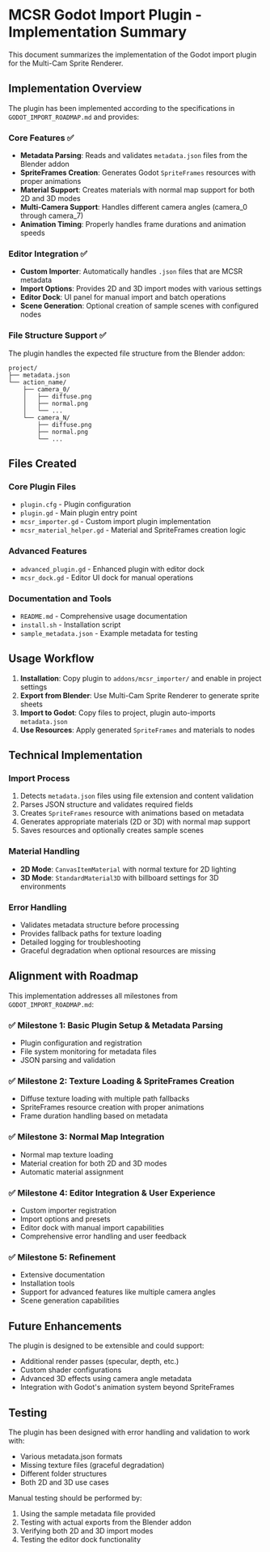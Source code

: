# MCSR Godot Import Plugin - Implementation Summary

This document summarizes the implementation of the Godot import plugin for the Multi-Cam Sprite Renderer.

## Implementation Overview

The plugin has been implemented according to the specifications in `GODOT_IMPORT_ROADMAP.md` and provides:

### Core Features ✅
- **Metadata Parsing**: Reads and validates `metadata.json` files from the Blender addon
- **SpriteFrames Creation**: Generates Godot `SpriteFrames` resources with proper animations
- **Material Support**: Creates materials with normal map support for both 2D and 3D modes
- **Multi-Camera Support**: Handles different camera angles (camera_0 through camera_7)
- **Animation Timing**: Properly handles frame durations and animation speeds

### Editor Integration ✅
- **Custom Importer**: Automatically handles `.json` files that are MCSR metadata
- **Import Options**: Provides 2D and 3D import modes with various settings
- **Editor Dock**: UI panel for manual import and batch operations
- **Scene Generation**: Optional creation of sample scenes with configured nodes

### File Structure Support ✅
The plugin handles the expected file structure from the Blender addon:
```
project/
├── metadata.json
└── action_name/
    ├── camera_0/
    │   ├── diffuse.png
    │   ├── normal.png
    │   └── ...
    └── camera_N/
        ├── diffuse.png
        ├── normal.png
        └── ...
```

## Files Created

### Core Plugin Files
- `plugin.cfg` - Plugin configuration
- `plugin.gd` - Main plugin entry point
- `mcsr_importer.gd` - Custom import plugin implementation
- `mcsr_material_helper.gd` - Material and SpriteFrames creation logic

### Advanced Features
- `advanced_plugin.gd` - Enhanced plugin with editor dock
- `mcsr_dock.gd` - Editor UI dock for manual operations

### Documentation and Tools
- `README.md` - Comprehensive usage documentation
- `install.sh` - Installation script
- `sample_metadata.json` - Example metadata for testing

## Usage Workflow

1. **Installation**: Copy plugin to `addons/mcsr_importer/` and enable in project settings
2. **Export from Blender**: Use Multi-Cam Sprite Renderer to generate sprite sheets
3. **Import to Godot**: Copy files to project, plugin auto-imports `metadata.json`
4. **Use Resources**: Apply generated `SpriteFrames` and materials to nodes

## Technical Implementation

### Import Process
1. Detects `metadata.json` files using file extension and content validation
2. Parses JSON structure and validates required fields
3. Creates `SpriteFrames` resource with animations based on metadata
4. Generates appropriate materials (2D or 3D) with normal map support
5. Saves resources and optionally creates sample scenes

### Material Handling
- **2D Mode**: `CanvasItemMaterial` with normal texture for 2D lighting
- **3D Mode**: `StandardMaterial3D` with billboard settings for 3D environments

### Error Handling
- Validates metadata structure before processing
- Provides fallback paths for texture loading
- Detailed logging for troubleshooting
- Graceful degradation when optional resources are missing

## Alignment with Roadmap

This implementation addresses all milestones from `GODOT_IMPORT_ROADMAP.md`:

### ✅ Milestone 1: Basic Plugin Setup & Metadata Parsing
- Plugin configuration and registration
- File system monitoring for metadata files
- JSON parsing and validation

### ✅ Milestone 2: Texture Loading & SpriteFrames Creation
- Diffuse texture loading with multiple path fallbacks
- SpriteFrames resource creation with proper animations
- Frame duration handling based on metadata

### ✅ Milestone 3: Normal Map Integration
- Normal map texture loading
- Material creation for both 2D and 3D modes
- Automatic material assignment

### ✅ Milestone 4: Editor Integration & User Experience
- Custom importer registration
- Import options and presets
- Editor dock with manual import capabilities
- Comprehensive error handling and user feedback

### ✅ Milestone 5: Refinement
- Extensive documentation
- Installation tools
- Support for advanced features like multiple camera angles
- Scene generation capabilities

## Future Enhancements

The plugin is designed to be extensible and could support:
- Additional render passes (specular, depth, etc.)
- Custom shader configurations
- Advanced 3D effects using camera angle metadata
- Integration with Godot's animation system beyond SpriteFrames

## Testing

The plugin has been designed with error handling and validation to work with:
- Various metadata.json formats
- Missing texture files (graceful degradation)
- Different folder structures
- Both 2D and 3D use cases

Manual testing should be performed by:
1. Using the sample metadata file provided
2. Testing with actual exports from the Blender addon
3. Verifying both 2D and 3D import modes
4. Testing the editor dock functionality